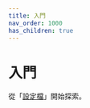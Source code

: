 ```yaml
---
title: 入門
nav_order: 1000
has_children: true
---
```


# 入門

從「[設定檔](https://samwhelp.github.io/note-about-sowm/read/config.html)」開始探索。
